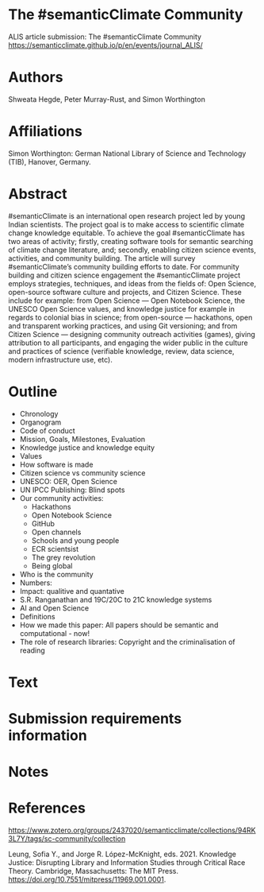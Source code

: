 # The #semanticClimate Community

ALIS article submission: The #semanticClimate Community https://semanticclimate.github.io/p/en/events/journal_ALIS/ 

# Authors

Shweata Hegde, Peter Murray-Rust, and Simon Worthington

# Affiliations

Simon Worthington: German National Library of Science and Technology (TIB), Hanover, Germany. 

# Abstract

#semanticClimate is an international open research project led by young Indian scientists. The project goal is to make access to scientific climate change knowledge equitable. To achieve the goal #semanticClimate has two areas of activity; firstly, creating software tools for semantic searching of climate change literature, and; secondly, enabling citizen science events, activities, and community building. The article will survey #semanticClimate’s community building efforts to date. For community building and citizen science engagement the #semanticClimate project employs strategies, techniques, and ideas from the fields of: Open Science, open-source software culture and projects, and Citizen Science. These include for example: from Open Science — Open Notebook Science, the UNESCO Open Science values, and knowledge justice for example in regards to colonial bias in science; from open-source — hackathons, open and transparent working practices, and using Git versioning; and from Citizen Science — designing community outreach activities (games), giving attribution to all participants, and engaging the wider public in the culture and practices of science (verifiable knowledge, review, data science, modern infrastructure use, etc).

# Outline

- Chronology
- Organogram
- Code of conduct
- Mission, Goals, Milestones, Evaluation
- Knowledge justice and knowledge equity
- Values
- How software is made
- Citizen science vs community science
- UNESCO: OER, Open Science
- UN IPCC Publishing: Blind spots
- Our community activities:
  -  Hackathons
  -  Open Notebook Science
  -  GitHub
  -  Open channels
  -  Schools and young people
  -  ECR scientsist
  -  The grey revolution
  -  Being global
- Who is the community
 - Numbers:
 - Impact: qualitive and quantative
- S.R. Ranganathan and 19C/20C to 21C knowledge systems
- AI and Open Science
- Definitions
- How we made this paper: All papers should be semantic and computational - now!
- The role of research libraries: Copyright and the criminalisation of reading

# Text

# Submission requirements information

# Notes

# References

https://www.zotero.org/groups/2437020/semanticclimate/collections/94RK3L7Y/tags/sc-community/collection



Leung, Sofia Y., and Jorge R. López-McKnight, eds. 2021. Knowledge Justice: Disrupting Library and Information Studies through Critical Race Theory. Cambridge, Massachusetts: The MIT Press. https://doi.org/10.7551/mitpress/11969.001.0001.




